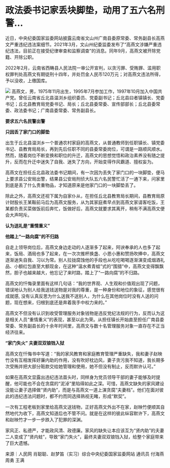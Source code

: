 # 政法委书记家丢块脚垫，动用了五六名刑警…

近日，中央纪委国家监委网站披露云南省文山州广南县委原常委、常务副县长高燕文严重违纪违法案细节。2021年3月，文山州纪委监委发布了“高燕文涉嫌严重违纪违法，目前正在接受纪律审查和监察调查”的消息。同年9月，高燕文被开除党籍、开除公职。

2022年2月，云南省西畴县人民法院一审公开宣判，以贪污罪、受贿罪、滥用职权罪判处高燕文有期徒刑十四年，并处罚金人民币120万元；对高燕文违法所得，予以没收，上缴国库。

![](https://inews.gtimg.com/om_bt/OXzpdXNKUYjVkAPTLYdDY8bMZJuMnRizsmdznlmQJVlnEAA/1000)
高燕文，男，1975年11月出生，1995年7月参加工作，1997年10月加入中国共产党。曾任云南省丘北县温浏乡组织委员、党委副书记；丘北县曰者镇镇长、党委书记；丘北县教育局党委书记、局长；丘北县委常委、宣传部部长；丘北县委常委、政法委书记；广南县委常委、常务副县长。

**要求五六名民警出警**

**只因丢了家门口的脚垫**

出生于丘北县温浏乡一个普通农村家庭的高燕文，从普通教师到任职镇长、镇党委书记、县教育局局长，再到先后任职不同的县委常委岗位，可谓是一路顺风顺水。然而，随着岗位不断变换和职位的升迁，高燕文的思想觉悟和政治素养没有随之提升，反而在升迁中迷失了自我、迷失了方向，开始变得作风霸道、擅权妄为。

高燕文在担任丘北县政法委书记期间，有一次因为丢失了家门口的一块脚垫，便马上要求县公安局出警，结果县公安局刑侦大队五六名民警忙活了一通下来，问家里到底是丢了什么贵重物品，才知道原来是他家门口的一块脚垫丢了。

除此之外，高燕文还视下属为自家仆从，在担任丘北县教育局长期间，县教育局原计财股长王某鞍前马后为高燕文服务，从为其家庭煮早点到高燕文家请客吃饭，王某都负责买菜做饭前后奔忙，饭做好后，高燕文就要求其离开，稍有不满高燕文便会大声呵斥。

**认为送礼是“重情重义”**

**他踏上“一路向腐”的不归路**

自走上领导岗位后，高燕文身边走动的人逐渐多了起来，阿谀奉承的人也多了起来，饭局、酒局也多了起来，在一次次推杯换盏、小恩小惠和赞扬吹捧中，高燕文逐渐迷失自我、习以为常。别人拉拢腐蚀他的手段也从吃吃喝喝逐渐演变成烟酒礼品、小额红包直至大额现金，在这种“温水煮青蛙”式的“围猎”中，高燕文变得飘飘然，胆子也越来越大，他忘记了来时路，踏上了“一路向腐”的不归路。

高燕文的忏悔录里面有这样几句话：“我的世界观、人生观和价值观出现了问题，错误地认为别人给我送钱送物是对我的尊重，是一种身份和地位的象征，感觉很有成就感,
没有认真反思为什么送我不送别人，为什么在其他岗位时没有人送的问题，现在想来，归根到底还是奔着我手中权力来的。”

高燕文不但没有认识到收受管理服务对象钱物是违反党纪法规的行为，反而认为这是相关人员“重情重义”的表现，甚至以此为荣。从担任镇长开始直至担任广南县委常委、常务副县长的十余年时间里，高燕文与数十名管理服务对象一直存在不正当经济往来。

**“家门失火” 夫妻双双锒铛入狱**

高燕文在忏悔书中写道：“我的家风教育和家庭教育管理严重缺失，我和妻子赵映竹没有互相发挥好廉内助的作用，没有吹好枕边风，妻子贪污我不知道，我长期多次受贿并把大部分赃款交给她管理和使用，她不但没有制止，反而默许认可。”

如果在高燕文显露出违纪违法苗头时，同样身为党员领导干部的妻子能够及时提醒，他可能也不会在贪腐的“泥淖”里陷得如此之深。可惜，高燕文缺失的家风建设没能让妻子选择做“贤内助”，而是与高燕文一道上演贪腐“夫妻档”。他们在面对彼此的违纪违法问题时，都不约而同选择熟视无睹，形成“默契”。

一次有工程老板到家里给高燕文送钱物，正好高燕文外出不在家，赵映竹便顺其自然地代为收下，高燕文知道后也不管不问。就是在这样的彼此纵容默许下，高燕文和赵映竹才一步一步跌入了犯罪的深渊。

家风正、私德严，才能政风清、政德廉。家风的缺失让本应该互为“贤内助”的夫妻二人变成了“贤内蛀”，导致“家门失火”，最终夫妻双双锒铛入狱，给整个家庭带来了巨大遗憾。

来源｜人民网 肖聪聪、赵梦笛（实习）综合中央纪委国家监委网站 通讯员 付海燕 周勇 王满

